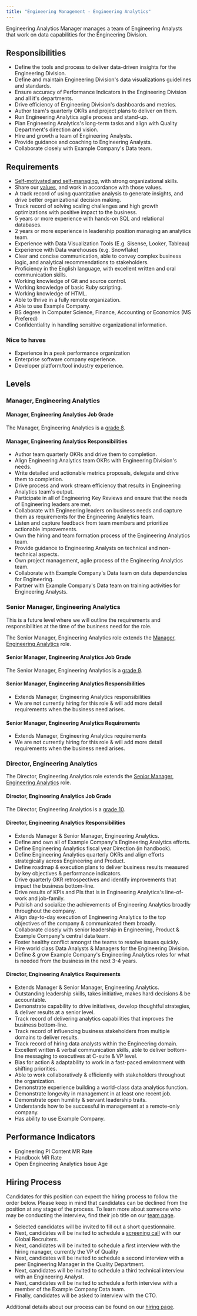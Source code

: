 ```yaml
---
title: "Engineering Management - Engineering Analytics"
---
```


Engineering Analytics Manager manages a team of Engineering Analysts that work on data capabilities for the Engineering Division.

## Responsibilities

- Define the tools and process to deliver data-driven insights for the Engineering Division.
- Define and maintain Engineering Division's data visualizations guidelines and standards.
- Ensure accuracy of Performance Indicators in the Engineering Division and all it's departments.
- Drive efficiency of Engineering Division's dashboards and metrics.
- Author team's quarterly OKRs and project plans to deliver on them.
- Run Engineering Analytics agile process and stand-up.
- Plan Engineering Analytics's long-term tasks and align with Quality Department's direction and vision.
- Hire and growth a team of Engineering Analysts.
- Provide guidance and coaching to Engineering Analysts.
- Collaborate closely with Example Company's Data team.

## Requirements

- [Self-motivated and self-managing](/handbook/values/#efficiency), with strong organizational skills.
- Share our [values](/handbook/values/), and work in accordance with those values.
- A track record of using quantitative analysis to generate insights, and drive better organizational decision making.
- Track record of solving scaling challenges and high growth optimizations with positive impact to the business.
- 5 years or more experience with hands-on SQL and relational databases.
- 2 years or more experience in leadership position managing an analytics team.
- Experience with Data Visualization Tools (E.g. Sisense, Looker, Tableau)
- Experience with Data warehouses (e.g. Snowflake)
- Clear and concise communication, able to convey complex business logic, and analytical recommendations to stakeholders.
- Proficiency in the English language, with excellent written and oral communication skills.
- Working knowledge of Git and source control.
- Working knowledge of basic Ruby scripting.
- Working knowledge of HTML.
- Able to thrive in a fully remote organization.
- Able to use Example Company.
- BS degree in Computer Science, Finance, Accounting or Economics (MS Prefered)
- Confidentiality in handling sensitive organizational information.

### Nice to haves

- Experience in a peak performance organization
- Enterprise software company experience.
- Developer platform/tool industry experience.

## Levels

### Manager, Engineering Analytics

#### Manager, Engineering Analytics Job Grade

The Manager, Engineering Analytics is a [grade 8](/handbook/total-rewards/compensation/compensation-calculator/#example_company-job-grades).

#### Manager, Engineering Analytics Responsibilities

- Author team quarterly OKRs and drive them to completion.
- Align Engineering Analytics team OKRs with Engineering Division's needs.
- Write detailed and actionable metrics proposals, delegate and drive them to completion.
- Drive process and work stream efficiency that results in Engineering Analytics team's output.
- Participate in all of Engineering Key Reviews and ensure that the needs of Engineering leaders are met.
- Collaborate with Engineering leaders on business needs and capture them as requirements for the Engineering Analytics team.
- Listen and capture feedback from team members and prioritize actionable improvements.
- Own the hiring and team formation process of the Engineering Analytics team.
- Provide guidance to Engineering Analysts on technical and non-technical aspects.
- Own project management, agile process of the Engineering Analytics team.
- Collaborate with Example Company's Data team on data dependencies for Engineering.
- Partner with Example Company's Data team on training activities for Engineering Analysts.

### Senior Manager, Engineering Analytics

This is a future level where we will outline the requirements and responsibilities at the time of the business need for the role.

The Senior Manager, Engineering Analytics role extends the [Manager, Engineering Analytics](#manager-engineering-analytics) role.

#### Senior Manager, Engineering Analytics Job Grade

The Senior Manager, Engineering Analytics is a [grade 9](/handbook/total-rewards/compensation/compensation-calculator/#example_company-job-grades).

#### Senior Manager, Engineering Analytics Responsibilities

- Extends Manager, Engineering Analytics responsibilities
- We are not currently hiring for this role & will add more detail requirements when the business need arises.

#### Senior Manager, Engineering Analytics Requirements

- Extends Manager, Engineering Analytics requirements
- We are not currently hiring for this role & will add more detail requirements when the business need arises.

### Director, Engineering Analytics

The Director, Engineering Analytics role extends the [Senior Manager, Engineering Analytics](#senior-manager-engineering-analytics) role.

#### Director, Engineering Analytics Job Grade

The Director, Engineering Analytics is a [grade 10](/handbook/total-rewards/compensation/compensation-calculator/#example_company-job-grades).

#### Director, Engineering Analytics Responsibilities

- Extends Manager & Senior Manager, Engineering Analytics.
- Define and own all of Example Company's Engineering Analytics efforts.
- Define Engineering Analytics fiscal year Direction (in handbook).
- Define Engineering Analytics quarterly OKRs and align efforts strategically across Engineering and Product.
- Define roadmap & execution plans to deliver business results measured by key objectives & performance indicators.
- Drive quarterly OKR retrospectives and identify improvements that impact the business bottom-line.
- Drive results of KPIs and PIs that is in Engineering Analytics's line-of-work and job-family.
- Publish and socialize the achievements of Engineering Analytics broadly throughout the company.
- Align day-to-day execution of Engineering Analytics to the top objectives of the company & communicated them broadly.
- Collaborate closely with senior leadership in Engineering, Product & Example Company's central data team.
- Foster healthy conflict amongst the teams to resolve issues quickly.
- Hire world class Data Analysts & Managers for the Engineering Division.
- Define & grow Example Company's Engineering Analytics roles for what is needed from the business in the next 3-4 years.

#### Director, Engineering Analytics Requirements

- Extends Manager & Senior Manager, Engineering Analytics.
- Outstanding leadership skills, takes initiative, makes hard decisions & be accountable.
- Demonstrate capability to drive initiatives, develop thoughtful strategies, & deliver results at a senior level.
- Track record of delivering analytics capabilities that improves the business bottom-line.
- Track record of influencing business stakeholders from multiple domains to deliver results.
- Track record of hiring data analysts within the Engineering domain.
- Excellent written & verbal communication skills, able to deliver bottom-line messaging to executives at C-suite & VP level.
- Bias for action & adaptability to work in a fast-paced environment with shifting priorities.
- Able to work collaboratively & efficiently with stakeholders throughout the organization.
- Demonstrate experience building a world-class data analytics function.
- Demonstrate longevity in management in at least one recent job.
- Demonstrate open humility & servant leadership traits.
- Understands how to be successful in management at a remote-only company.
- Has ability to use Example Company.

## Performance Indicators

- Engineering PI Content MR Rate
- Handbook MR Rate
- Open Engineering Analytics Issue Age

## Hiring Process

Candidates for this position can expect the hiring process to follow the order below. Please keep in mind that candidates can be declined from the position at any stage of the process. To learn more about someone who may be conducting the interview, find their job title on our [team page](/handbook/company/team/).

- Selected candidates will be invited to fill out a short questionnaire.
- Next, candidates will be invited to schedule a [screening call](/handbook/hiring/#screening-call) with our Global Recruiters.
- Next, candidates will be invited to schedule a first interview with the hiring manager, currently the VP of Quality
- Next, candidates will be invited to schedule a second interview with a peer Engineering Manager in the Quality Department.
- Next, candidates will be invited to schedule a third technical interview with an Engineering Analyst.
- Next, candidates will be invited to schedule a forth interview with a member of the Example Company Data team.
- Finally, candidates will be asked to interview with the CTO.

Additional details about our process can be found on our [hiring page](/handbook/hiring/).
